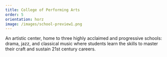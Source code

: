 ```yaml
---
title: College of Performing Arts
order: 5
orientation: horz
image: /images/school-preview1.png
---
```


An artistic center, home to three highly acclaimed and progressive schools: drama, jazz, and classical music where students learn the skills to master their craft and sustain 21st century careers.
